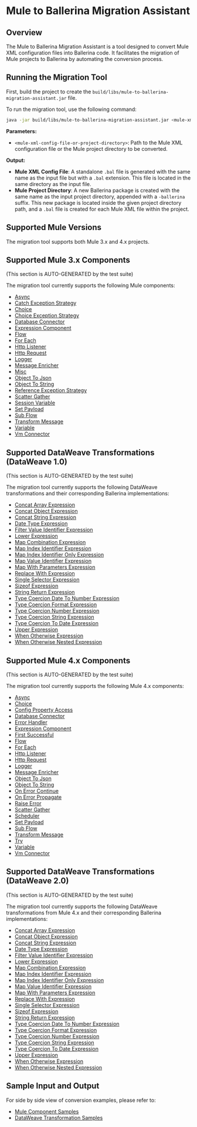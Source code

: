 # Mule to Ballerina Migration Assistant

## Overview
The Mule to Ballerina Migration Assistant is a tool designed to convert Mule XML configuration files into Ballerina code. It facilitates the migration of Mule projects to Ballerina by automating the conversion process.

## Running the Migration Tool

First, build the project to create the `build/libs/mule-to-ballerina-migration-assistant.jar` file.

To run the migration tool, use the following command:

```sh
java -jar build/libs/mule-to-ballerina-migration-assistant.jar <mule-xml-config-file-or-project-directory>
```

**Parameters:**
- `<mule-xml-config-file-or-project-directory>`: Path to the Mule XML configuration file or the Mule project directory to be converted.

**Output:**
- **Mule XML Config File**: A standalone `.bal` file is generated with the same name as the input file but with a `.bal` extension. This file is located in the same directory as the input file.
- **Mule Project Directory**: A new Ballerina package is created with the same name as the input project directory, appended with a `-ballerina` suffix. This new package is located inside the given project directory path, and a `.bal` file is created for each Mule XML file within the project.

## Supported Mule Versions

The migration tool supports both Mule 3.x and 4.x projects.

## Supported Mule 3.x Components
(This section is AUTO-GENERATED by the test suite)

The migration tool currently supports the following Mule components:

- [Async](docs/palette-item-mappings-v3.md#async)
- [Catch Exception Strategy](docs/palette-item-mappings-v3.md#catch-exception-strategy)
- [Choice](docs/palette-item-mappings-v3.md#choice)
- [Choice Exception Strategy](docs/palette-item-mappings-v3.md#choice-exception-strategy)
- [Database Connector](docs/palette-item-mappings-v3.md#database-connector)
- [Expression Component](docs/palette-item-mappings-v3.md#expression-component)
- [Flow](docs/palette-item-mappings-v3.md#flow)
- [For Each](docs/palette-item-mappings-v3.md#for-each)
- [Http Listener](docs/palette-item-mappings-v3.md#http-listener)
- [Http Request](docs/palette-item-mappings-v3.md#http-request)
- [Logger](docs/palette-item-mappings-v3.md#logger)
- [Message Enricher](docs/palette-item-mappings-v3.md#message-enricher)
- [Misc](docs/palette-item-mappings-v3.md#misc)
- [Object To Json](docs/palette-item-mappings-v3.md#object-to-json)
- [Object To String](docs/palette-item-mappings-v3.md#object-to-string)
- [Reference Exception Strategy](docs/palette-item-mappings-v3.md#reference-exception-strategy)
- [Scatter Gather](docs/palette-item-mappings-v3.md#scatter-gather)
- [Session Variable](docs/palette-item-mappings-v3.md#session-variable)
- [Set Payload](docs/palette-item-mappings-v3.md#set-payload)
- [Sub Flow](docs/palette-item-mappings-v3.md#sub-flow)
- [Transform Message](docs/palette-item-mappings-v3.md#transform-message)
- [Variable](docs/palette-item-mappings-v3.md#variable)
- [Vm Connector](docs/palette-item-mappings-v3.md#vm-connector)

## Supported DataWeave Transformations (DataWeave 1.0)
(This section is AUTO-GENERATED by the test suite)

The migration tool currently supports the following DataWeave transformations and their corresponding Ballerina implementations:

- [Concat Array Expression](docs/dataweave-mappings-v3.md#concat-array-expression)
- [Concat Object Expression](docs/dataweave-mappings-v3.md#concat-object-expression)
- [Concat String Expression](docs/dataweave-mappings-v3.md#concat-string-expression)
- [Date Type Expression](docs/dataweave-mappings-v3.md#date-type-expression)
- [Filter Value Identifier Expression](docs/dataweave-mappings-v3.md#filter-value-identifier-expression)
- [Lower Expression](docs/dataweave-mappings-v3.md#lower-expression)
- [Map Combination Expression](docs/dataweave-mappings-v3.md#map-combination-expression)
- [Map Index Identifier Expression](docs/dataweave-mappings-v3.md#map-index-identifier-expression)
- [Map Index Identifier Only Expression](docs/dataweave-mappings-v3.md#map-index-identifier-only-expression)
- [Map Value Identifier Expression](docs/dataweave-mappings-v3.md#map-value-identifier-expression)
- [Map With Parameters Expression](docs/dataweave-mappings-v3.md#map-with-parameters-expression)
- [Replace With Expression](docs/dataweave-mappings-v3.md#replace-with-expression)
- [Single Selector Expression](docs/dataweave-mappings-v3.md#single-selector-expression)
- [Sizeof Expression](docs/dataweave-mappings-v3.md#sizeof-expression)
- [String Return Expression](docs/dataweave-mappings-v3.md#string-return-expression)
- [Type Coercion Date To Number Expression](docs/dataweave-mappings-v3.md#type-coercion-date-to-number-expression)
- [Type Coercion Format Expression](docs/dataweave-mappings-v3.md#type-coercion-format-expression)
- [Type Coercion Number Expression](docs/dataweave-mappings-v3.md#type-coercion-number-expression)
- [Type Coercion String Expression](docs/dataweave-mappings-v3.md#type-coercion-string-expression)
- [Type Coercion To Date Expression](docs/dataweave-mappings-v3.md#type-coercion-to-date-expression)
- [Upper Expression](docs/dataweave-mappings-v3.md#upper-expression)
- [When Otherwise Expression](docs/dataweave-mappings-v3.md#when-otherwise-expression)
- [When Otherwise Nested Expression](docs/dataweave-mappings-v3.md#when-otherwise-nested-expression)

## Supported Mule 4.x Components
(This section is AUTO-GENERATED by the test suite)

The migration tool currently supports the following Mule 4.x components:

- [Async](docs/palette-item-mappings-v4.md#async)
- [Choice](docs/palette-item-mappings-v4.md#choice)
- [Config Property Access](docs/palette-item-mappings-v4.md#config-property-access)
- [Database Connector](docs/palette-item-mappings-v4.md#database-connector)
- [Error Handler](docs/palette-item-mappings-v4.md#error-handler)
- [Expression Component](docs/palette-item-mappings-v4.md#expression-component)
- [First Successful](docs/palette-item-mappings-v4.md#first-successful)
- [Flow](docs/palette-item-mappings-v4.md#flow)
- [For Each](docs/palette-item-mappings-v4.md#for-each)
- [Http Listener](docs/palette-item-mappings-v4.md#http-listener)
- [Http Request](docs/palette-item-mappings-v4.md#http-request)
- [Logger](docs/palette-item-mappings-v4.md#logger)
- [Message Enricher](docs/palette-item-mappings-v4.md#message-enricher)
- [Object To Json](docs/palette-item-mappings-v4.md#object-to-json)
- [Object To String](docs/palette-item-mappings-v4.md#object-to-string)
- [On Error Continue](docs/palette-item-mappings-v4.md#on-error-continue)
- [On Error Propagate](docs/palette-item-mappings-v4.md#on-error-propagate)
- [Raise Error](docs/palette-item-mappings-v4.md#raise-error)
- [Scatter Gather](docs/palette-item-mappings-v4.md#scatter-gather)
- [Scheduler](docs/palette-item-mappings-v4.md#scheduler)
- [Set Payload](docs/palette-item-mappings-v4.md#set-payload)
- [Sub Flow](docs/palette-item-mappings-v4.md#sub-flow)
- [Transform Message](docs/palette-item-mappings-v4.md#transform-message)
- [Try](docs/palette-item-mappings-v4.md#try)
- [Variable](docs/palette-item-mappings-v4.md#variable)
- [Vm Connector](docs/palette-item-mappings-v4.md#vm-connector)

## Supported DataWeave Transformations (DataWeave 2.0)
(This section is AUTO-GENERATED by the test suite)

The migration tool currently supports the following DataWeave transformations from Mule 4.x and their corresponding Ballerina implementations:

- [Concat Array Expression](docs/dataweave-mappings-v4.md#concat-array-expression)
- [Concat Object Expression](docs/dataweave-mappings-v4.md#concat-object-expression)
- [Concat String Expression](docs/dataweave-mappings-v4.md#concat-string-expression)
- [Date Type Expression](docs/dataweave-mappings-v4.md#date-type-expression)
- [Filter Value Identifier Expression](docs/dataweave-mappings-v4.md#filter-value-identifier-expression)
- [Lower Expression](docs/dataweave-mappings-v4.md#lower-expression)
- [Map Combination Expression](docs/dataweave-mappings-v4.md#map-combination-expression)
- [Map Index Identifier Expression](docs/dataweave-mappings-v4.md#map-index-identifier-expression)
- [Map Index Identifier Only Expression](docs/dataweave-mappings-v4.md#map-index-identifier-only-expression)
- [Map Value Identifier Expression](docs/dataweave-mappings-v4.md#map-value-identifier-expression)
- [Map With Parameters Expression](docs/dataweave-mappings-v4.md#map-with-parameters-expression)
- [Replace With Expression](docs/dataweave-mappings-v4.md#replace-with-expression)
- [Single Selector Expression](docs/dataweave-mappings-v4.md#single-selector-expression)
- [Sizeof Expression](docs/dataweave-mappings-v4.md#sizeof-expression)
- [String Return Expression](docs/dataweave-mappings-v4.md#string-return-expression)
- [Type Coercion Date To Number Expression](docs/dataweave-mappings-v4.md#type-coercion-date-to-number-expression)
- [Type Coercion Format Expression](docs/dataweave-mappings-v4.md#type-coercion-format-expression)
- [Type Coercion Number Expression](docs/dataweave-mappings-v4.md#type-coercion-number-expression)
- [Type Coercion String Expression](docs/dataweave-mappings-v4.md#type-coercion-string-expression)
- [Type Coercion To Date Expression](docs/dataweave-mappings-v4.md#type-coercion-to-date-expression)
- [Upper Expression](docs/dataweave-mappings-v4.md#upper-expression)
- [When Otherwise Expression](docs/dataweave-mappings-v4.md#when-otherwise-expression)
- [When Otherwise Nested Expression](docs/dataweave-mappings-v4.md#when-otherwise-nested-expression)

## Sample Input and Output

For side by side view of conversion examples, please refer to:
- [Mule Component Samples](docs/palette-item-mappings.md)
- [DataWeave Transformation Samples](docs/dataweave-mappings.md)
